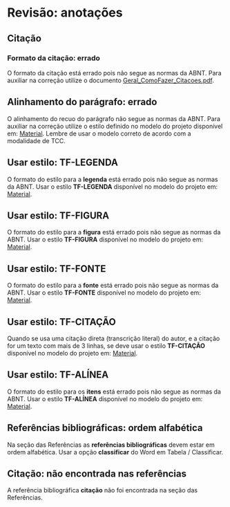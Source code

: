 # Revisão: anotações

## Citação

### Formato da citação: errado

O formato da citação está errado pois não segue as normas da ABNT. Para auxiliar na correção utilize o documento [Geral_ComoFazer_Citacoes.pdf](../Material/Geral_ComoFazer_Citacoes.pdf "Geral_ComoFazer_Citacoes.pdf").  

## Alinhamento do parágrafo: errado

O alinhamento do recuo do parágrafo não segue as normas da ABNT. Para auxiliar na correção utilize o estilo definido no modelo do projeto disponível em: [Material](../Material "Material"). Lembre de usar o modelo correto de acordo com a modalidade de TCC.  

## Usar estilo: TF-LEGENDA

O formato do estilo para a **legenda** está errado pois não segue as normas da ABNT. Usar o estilo **TF-LEGENDA** disponível no modelo do projeto em: [Material](../Material "Material").  

## Usar estilo: TF-FIGURA

O formato do estilo para a **figura** está errado pois não segue as normas da ABNT. Usar o estilo **TF-FIGURA** disponível no modelo do projeto em: [Material](../Material "Material").  

## Usar estilo: TF-FONTE

O formato do estilo para a **fonte** está errado pois não segue as normas da ABNT. Usar o estilo **TF-FONTE** disponível no modelo do projeto em: [Material](../Material "Material").  

## Usar estilo: TF-CITAÇÃO

<!-- [TODO: não tem um exemplo de citação direta no texto do modelo -->
Quando se usa uma citação direta (transcrição literal) do autor, e a citação for um texto com mais de 3 linhas, se deve usar o estilo **TF-CITAÇÃO** disponível no modelo do projeto em: [Material](../Material "Material").  

## Usar estilo: TF-ALÍNEA

O formato do estilo para os **itens** está errado pois não segue as normas da ABNT. Usar o estilo **TF-ALÍNEA** disponível no modelo do projeto em: [Material](../Material "Material").  

## Referências bibliográficas: ordem alfabética

Na seção das Referências as **referências bibliográficas** devem estar em ordem alfabética. Usar a opção **classificar** do Word em Tabela / Classificar.  

## Citação: não encontrada nas referências

A referência bibliográfica **citação** não foi encontrada na seção das Referências.  

<!-- 
Arrumar o texto desta frase
Figura: borda envolta
Citação de figura: errado
Citação de quadro: errado
Frase longa
Evitar parágrafos com só uma frase
Não pode ter linhas em branco. Rever em todo o texto
Uso incorreto das vírgulas
A citação para uma citação direta deve ter a numeração da página
Falta a citação para citação direta
Referências bibliográficas: não citada no texto
-->